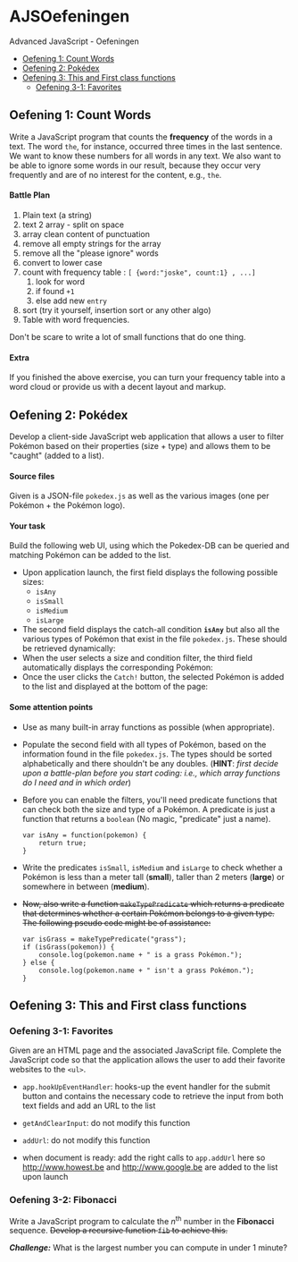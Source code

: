 # AJSOefeningen
Advanced JavaScript - Oefeningen

- [Oefening 1: Count Words](#oefening-1-count-words)
- [Oefening 2: Pokédex](#oefening-2-pokédex)
- [Oefening 3: This and First class functions](#oefening-3-this-and-first-class-functions)
  - [Oefening 3-1: Favorites](#oefening-3-1-favorites)

## Oefening 1: Count Words

Write a JavaScript program that counts the **frequency** of the words in a text. The word `the`, for instance, occurred three times in the last sentence. We want to know these numbers for all words in any text. We also want to be able to ignore some words in our result, because they occur very frequently and are of no interest for the content, e.g., `the`.

#### Battle Plan

1. Plain text (a string)
2. text 2 array - split on space
3. array clean content of punctuation
4. remove all empty strings for the array
5. remove all the "please ignore" words
6. convert to lower case
7. count with frequency table : `[ {word:"joske", count:1} , ...]`
   1. look for word
   2. if found `+1`
   3. else add new `entry`
8. sort (try it yourself, insertion sort or any other algo)
9. Table with word frequencies.

Don't be scare to write a lot of small functions that do one thing.

#### Extra

If you finished the above exercise, you can turn your frequency table into a word cloud or provide us with a decent layout and markup.



## Oefening 2: Pokédex

Develop a client-side JavaScript web application that allows a user to filter Pokémon based on their properties (size + type) and allows them to be "caught" (added to a list).

#### Source files

Given is a JSON-file `pokedex.js` as well as the various images (one per Pokémon + the Pokémon logo).

#### Your task

Build the following web UI, using which the Pokedex-DB can be queried and matching Pokémon can be added to the list.

- Upon application launch, the first field displays the following possible sizes:
  - `isAny`
  - `isSmall`
  - `isMedium`
  - `isLarge`
- The second field displays the catch-all condition **`isAny`** but also all the various types of Pokémon that exist in the file `pokedex.js`. These should be retrieved dynamically:
- When the user selects a size and condition filter, the third field automatically displays the corresponding Pokémon:
- Once the user clicks the `Catch!` button, the selected Pokémon is added to the list and displayed at the bottom of the page:

#### Some attention points

- Use as many built-in array functions as possible (when appropriate).

- Populate the second field with all types of Pokémon, based on the information found in the file `pokedex.js`. The types should be sorted alphabetically and there shouldn't be any doubles. (**HINT**: *first decide upon a battle-plan before you start coding: i.e., which array functions do I need and in which order*)

- Before you can enable the filters, you'll need predicate functions that can check both the size and type of a Pokémon. A predicate is just a function that returns a `boolean` (No magic, "predicate" just a name).

  ```
  var isAny = function(pokemon) {
      return true;
  }
  ```

- Write the predicates `isSmall`, `isMedium` and `isLarge` to check whether a Pokémon is less than a meter tall (**small**), taller than 2 meters (**large**) or somewhere in between (**medium**).

- ~~Now, also write a function `makeTypePredicate` which returns a predicate that determines whether a certain Pokémon belongs to a given type. The following pseudo code might be of assistance:~~

  ```
  var isGrass = makeTypePredicate("grass");
  if (isGrass(pokemon)) {
      console.log(pokemon.name + " is a grass Pokémon.");
  } else {
      console.log(pokemon.name + " isn't a grass Pokémon.");
  }
  ```




## Oefening 3: This and First class functions

### Oefening 3-1: Favorites

Given are an HTML page and the associated JavaScript file. Complete the JavaScript code so that the application allows the user to add their favorite websites to the `<ul>`. 

- `app.hookUpEventHandler`: hooks-up the event handler for the submit button and contains the necessary code to retrieve the input from both text fields and add an URL to the list


- `getAndClearInput`: do not modify this function
- `addUrl`: do not modify this function
- when document is ready: add the right calls to `app.addUrl` here so http://www.howest.be and http://www.google.be are added to the list upon launch


### Oefening 3-2: Fibonacci

Write a JavaScript program to calculate the *n*<sup>th</sup> number in the **Fibonacci** sequence. ~~Develop a recursive function `fib` to achieve this.~~

***Challenge:*** What is the largest number you can compute in under 1 minute?